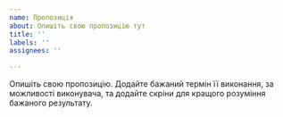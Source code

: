 ```yaml
---
name: Пропозиція
about: Опишіть свою пропозицію тут
title: ''
labels: ''
assignees: ''

---
```


Опишіть свою пропозицію.
Додайте бажаний термін її виконання, за можливості виконувача, та додайте скріни для кращого розуміння бажаного результату.
